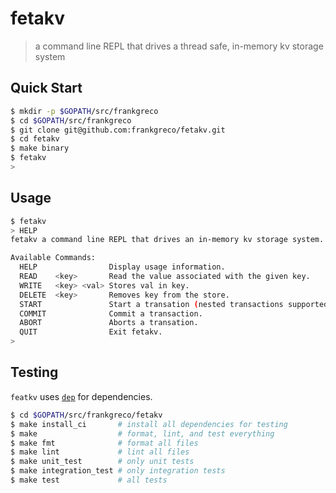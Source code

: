 # fetakv

> a command line REPL that drives a thread safe, in-memory kv storage system

## Quick Start
```sh
$ mkdir -p $GOPATH/src/frankgreco
$ cd $GOPATH/src/frankgreco
$ git clone git@github.com:frankgreco/fetakv.git
$ cd fetakv
$ make binary
$ fetakv
>
```

## Usage
```sh
$ fetakv
> HELP
fetakv a command line REPL that drives an in-memory kv storage system.

Available Commands:
  HELP                Display usage information.
  READ    <key>       Read the value associated with the given key.
  WRITE   <key> <val> Stores val in key.
  DELETE  <key>       Removes key from the store.
  START               Start a transation (nested transactions supported).
  COMMIT              Commit a transaction.
  ABORT               Aborts a transation.
  QUIT                Exit fetakv.
>
```

## Testing
`featkv` uses [`dep`](https://github.com/golang/dep) for dependencies.
```sh
$ cd $GOPATH/src/frankgreco/fetakv
$ make install_ci       # install all dependencies for testing
$ make                  # format, lint, and test everything
$ make fmt              # format all files
$ make lint             # lint all files
$ make unit_test        # only unit tests
$ make integration_test # only integration tests
$ make test             # all tests
```